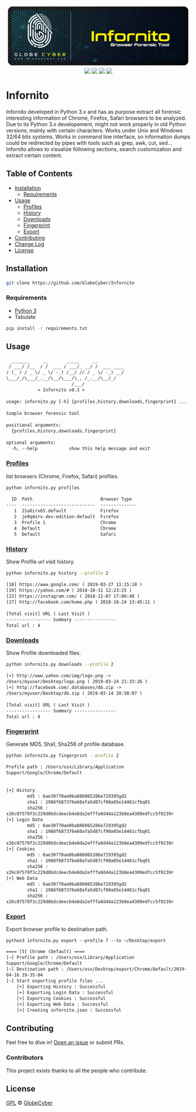 <p align="center">
  <a href="https://globecyber.com"><img src="repo/infornito.png" ><br></a>
  <a href="https://www.python.org/downloads/">
  <img src="https://img.shields.io/badge/Python-3.*-blue.svg"></a>
  <a href="https://github.com/globecyber/Infornito/blob/master/LICENSE">
  <img src="https://img.shields.io/github/license/GlobeCyber/Infornito.svg"></a>
  <a href="https://github.com/globecyber/Infornito/releases"><img src="https://img.shields.io/github/release-pre/GlobeCyber/Infornito.svg"></a>
  <a href="https://github.com/globecyber/Infornito/issues">
  <img src="https://img.shields.io/github/issues-raw/GlobeCyber/Infornito.svg"></a>
</p>

# Infornito 
Infornito developed in Python 3.x and has as purpose extract all forensic interesting information of Chrome, Firefox, Safari browsers to be analyzed. Due to its Python 3.x developement, might not work properly in old Python versions, mainly with certain characters. Works under Unix and Windows 32/64 bits systems. Works in command line interface, so information dumps could be redirected by pipes with tools such as grep, awk, cut, sed... Infornito allows to visualize following sections, search customization and extract certain content.

## Table of Contents

- [Installation](#installation)
	- [Requirements](#requirements)
- [Usage](#usage)
  - [Profiles](#profiles)
  - [History](#history)
  - [Downloads](#downloads)
  - [Fingerprint](#fingerprint)
  - [Export](#export)
- [Contributing](#contributing)
- [Change Log](https://github.com/globecyber/Infornito/blob/master/CHANGELOG.md)
- [License](#license)


## Installation
```bash
git clone https://github.com/GlobeCyber/Infornito
```
### Requirements
- [Python 3](https://www.python.org/downloads/)
- Tabulate

```bash
pip install -r requirements.txt
```
## Usage
```
  _______     __       _____     __
 / ___/ /__  / /  ___ / ___/_ __/ /  ___ ____
/ (_ / / _ \/ _ \/ -_) /__/ // / _ \/ -_) __/
\___/_/\___/_.__/\__/\___/\_, /_.__/\__/_/
                         /___/
            < Infornito v0.3 >

usage: infornito.py [-h] {profiles,history,downloads,fingerprint} ...

Simple browser forensic tool

positional arguments:
  {profiles,history,downloads,fingerprint}

optional arguments:
  -h, --help            show this help message and exit
```
### [Profiles](#profiles)

list browsers (Chrome, Firefox, Safari) profiles.
```bash
python infornito.py profiles
```
```
  ID  Path                          Browser Type
----  ----------------------------  --------------
   1  21a6irx65.default             Firefox
   2  je9q4srv.dev-edition-default  Firefox
   3  Profile 1                     Chrome
   4  Default                       Chrome
   5  Default                       Safari
```
### [History](#history)
Show Profile url visit history.
```bash
python infornito.py history --profile 2
```
```
[18] https://www.google.com/ ( 2019-03-27 11:15:18 )
[19] https://yahoo.com/# ( 2018-10-31 12:23:25 )
[22] https://instagram.com/ ( 2018-11-07 17:06:48 )
[27] http://facebook.com/home.php ( 2018-10-24 13:45:21 )

[Total visit] URL ( Last Visit )
----------------- Summary ----------------
Total url : 4
```

### [Downloads](#downloads)
Show Profile downloaded files.
```bash
python infornito.py downloads --profile 2
```
```
[+] http://www.yahoo.com/img/logo.png -> /Users/myuser/Desktop/logo.png ( 2019-03-24 21:33:26 )
[+] http://facebook.com/.databases/db.zip -> /Users/myuser/Desktop/db.zip ( 2019-03-14 10:58:07 )

[Total visit] URL ( Last Visit )
----------------- Summary ----------------
Total url : 4
```
### [Fingerprint](#fingerprint)
Generate MD5, Sha1, Sha256 of profile database.
```bash
python infornito.py fingerprint --profile 2
```
```
Profile path : /Users/osx/Library/Application Support/Google/Chrome/Default


[+] History
        md5 : 6ae30770ae0ba886065286e729395gd2
        sha1 : 1988f687376e60afa5d87cf90a05e14461cfbq01
        sha256 : x26c07579f3c229d0bdcdeecb4e8da2efffa8d44a123b8ea4309edfcc5f9239r
[+] Login Data
        md5 : 6ae30770ae0ba886065286e729395gd2
        sha1 : 1988f687376e60afa5d87cf90a05e14461cfbq01
        sha256 : x26c07579f3c229d0bdcdeecb4e8da2efffa8d44a123b8ea4309edfcc5f9239r
[+] Cookies
        md5 : 6ae30770ae0ba886065286e729395gd2
        sha1 : 1988f687376e60afa5d87cf90a05e14461cfbq01
        sha256 : x26c07579f3c229d0bdcdeecb4e8da2efffa8d44a123b8ea4309edfcc5f9239r
[+] Web Data
        md5 : 6ae30770ae0ba886065286e729395gd2
        sha1 : 1988f687376e60afa5d87cf90a05e14461cfbq01
        sha256 : x26c07579f3c229d0bdcdeecb4e8da2efffa8d44a123b8ea4309edfcc5f9239r
```

### [Export](#export)
Export browser profile to destination path.
```
python3 infornito.py export --profile 7 --to ~/Desktop/export
```
```
==== [5] Chrome (Default) ====
[~] Profile path : /Users/osx/Library/Application Support/Google/Chrome/Default
[~] Destination path : /Users/osx/Desktop/export/Chrome/Default/2019-04-16 19-35-04
[~] Start exporting profile files ...
	[+] Exporting History : Successful
	[+] Exporting Login Data : Successful
	[+] Exporting Cookies : Successful
	[+] Exporting Web Data : Successful
	[+] Creating infornito.json : Successful
```
## Contributing

Feel free to dive in! [Open an issue](https://github.com/globecyber/Infornito/issues/new) or submit PRs.

### Contributors

This project exists thanks to all the people who contribute.

## License

[GPL](LICENSE) © [GlobeCyber](https://globecyber.com)